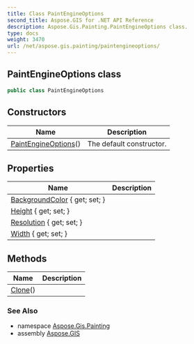 ```yaml
---
title: Class PaintEngineOptions
second_title: Aspose.GIS for .NET API Reference
description: Aspose.Gis.Painting.PaintEngineOptions class. 
type: docs
weight: 3470
url: /net/aspose.gis.painting/paintengineoptions/
---
```

## PaintEngineOptions class

```csharp
public class PaintEngineOptions
```

## Constructors

| Name | Description |
| --- | --- |
| [PaintEngineOptions](paintengineoptions/)() | The default constructor. |

## Properties

| Name | Description |
| --- | --- |
| [BackgroundColor](../../aspose.gis.painting/paintengineoptions/backgroundcolor/) { get; set; } |  |
| [Height](../../aspose.gis.painting/paintengineoptions/height/) { get; set; } |  |
| [Resolution](../../aspose.gis.painting/paintengineoptions/resolution/) { get; set; } |  |
| [Width](../../aspose.gis.painting/paintengineoptions/width/) { get; set; } |  |

## Methods

| Name | Description |
| --- | --- |
| [Clone](../../aspose.gis.painting/paintengineoptions/clone/)() |  |

### See Also

* namespace [Aspose.Gis.Painting](../../aspose.gis.painting/)
* assembly [Aspose.GIS](../../)


